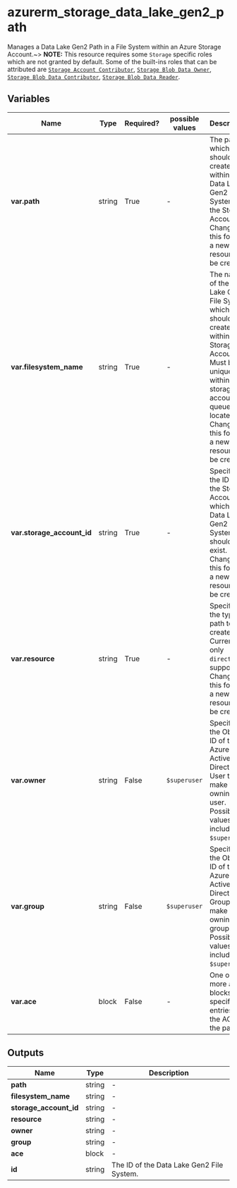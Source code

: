 # azurerm_storage_data_lake_gen2_path

Manages a Data Lake Gen2 Path in a File System within an Azure Storage Account.~> **NOTE:** This resource requires some `Storage` specific roles which are not granted by default. Some of the built-ins roles that can be attributed are [`Storage Account Contributor`](https://docs.microsoft.com/azure/role-based-access-control/built-in-roles#storage-account-contributor), [`Storage Blob Data Owner`](https://docs.microsoft.com/azure/role-based-access-control/built-in-roles#storage-blob-data-owner), [`Storage Blob Data Contributor`](https://docs.microsoft.com/azure/role-based-access-control/built-in-roles#storage-blob-data-contributor), [`Storage Blob Data Reader`](https://docs.microsoft.com/azure/role-based-access-control/built-in-roles#storage-blob-data-reader).

## Variables

| Name | Type | Required? |  possible values |  Description |
| ---- | ---- | --------- |  ----------- | ----------- |
| **var.path** | string | True | -  |  The path which should be created within the Data Lake Gen2 File System in the Storage Account. Changing this forces a new resource to be created. | 
| **var.filesystem_name** | string | True | -  |  The name of the Data Lake Gen2 File System which should be created within the Storage Account. Must be unique within the storage account the queue is located. Changing this forces a new resource to be created. | 
| **var.storage_account_id** | string | True | -  |  Specifies the ID of the Storage Account in which the Data Lake Gen2 File System should exist. Changing this forces a new resource to be created. | 
| **var.resource** | string | True | -  |  Specifies the type for path to create. Currently only `directory` is supported. Changing this forces a new resource to be created. | 
| **var.owner** | string | False | `$superuser`  |  Specifies the Object ID of the Azure Active Directory User to make the owning user. Possible values also include `$superuser`. | 
| **var.group** | string | False | `$superuser`  |  Specifies the Object ID of the Azure Active Directory Group to make the owning group. Possible values also include `$superuser`. | 
| **var.ace** | block | False | -  |  One or more `ace` blocks to specify the entries for the ACL for the path. | 



## Outputs

| Name | Type | Description |
| ---- | ---- | --------- | 
| **path** | string  | - | 
| **filesystem_name** | string  | - | 
| **storage_account_id** | string  | - | 
| **resource** | string  | - | 
| **owner** | string  | - | 
| **group** | string  | - | 
| **ace** | block  | - | 
| **id** | string  | The ID of the Data Lake Gen2 File System. | 